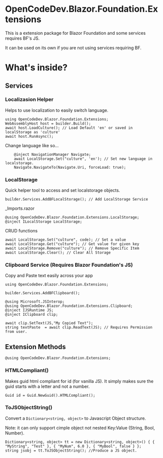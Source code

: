 # OpenCodeDev.Blazor.Foundation.Extensions
This is a extension package for Blazor Foundation and some services requires BF's JS.

It can be used on its own if you are not using services requiring BF.

# What's inside?
## Services
### Localizasion Helper
Helps to use localization to easily switch language.
```
using OpenCodeDev.Blazor.Foundation.Extensions;
WebAssemblyHost host = builder.Build();
await host.LoadCulture(); // Load Default 'en' or saved in localStorage as 'culture'
await host.RunAsync();
```

Change language like so...
```
	@inject NavigationManager Navigate;
	await LocalStorage.Set("culture", 'en'); // Set new language in localstorage.
	Navigate.NavigateTo(Navigate.Uri, forceLoad: true);
```
### LocalStorage
Quick helper tool to access and set localstorage objects.

```
builder.Services.AddBFLocalStorage(); // Add LocalStorage Service
```
_Imports.razor
```
@using OpenCodeDev.Blazor.Foundation.Extensions.LocalStorage;
@inject ILocalStorage LocalStorage;
```
CRUD functions
```
await LocalStorage.Set("culture", code); // Set a value
await LocalStorage.Get("culture"); // Get value for given key
await LocalStorage.Remove("culture"); // Remove Specific Item
await LocalStorage.Clear(); // Clear All Storage
```


### Clipboard Service (Requires Blazor Foundation's JS)
Copy and Paste text easily across your app

```
using OpenCodeDev.Blazor.Foundation.Extensions;

builder.Services.AddBFClipboard();
```


```
@using Microsoft.JSInterop;
@using OpenCodeDev.Blazor.Foundation.Extensions.Clipboard;
@inject IJSRuntime JS;
@inject IClipboard clip;

await clip.SetText(JS,"My Copied Text");
string textPaste  = await clip.ReadText(JS); // Requires Permission from user.
```
## Extension Methods
```
@using OpenCodeDev.Blazor.Foundation.Extensions;
```
### HTMLCompliant()
Makes guid html compliant for id (for vanilla JS). It simply makes sure the guid starts with a letter and not a number.

```
Guid id = Guid.NewGuid().HTMLCompliant();
```
### ToJSObjectString()
Convert a <code>Dictionary<string, object></code> to Javascript Object structure.

Note: it can only support cimple object not nested Key:Value (String, Bool, Number).

```
Dictionary<string, object> tt = new Dictionary<string, object>() { { "MyString", "Test" }, { "MyNum", 6.0 }, { "MyBool", false } };
string jsobj = tt.ToJSObjectString(); //Produce a JS object.
```